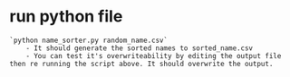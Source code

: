 # run python file
    `python name_sorter.py random_name.csv`
        - It should generate the sorted names to sorted_name.csv
        - You can test it's overwriteability by editing the output file then re running the script above. It should overwrite the output.
